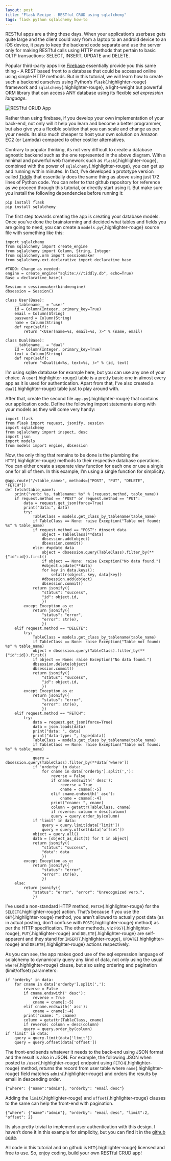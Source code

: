 ```yaml
---
layout: post
title: "Flask Recipe - RESTful CRUD using sqlalchemy"
tags: flask python sqlalchemy how-to
---
```


RESTful apps are a thing these days. When your application’s userbase gets quite large and the client could vary from a laptop to an android device to an iOS device, it pays to keep the backend code separate and use the server only for making RESTful calls using HTTP methods that pertain to basic OLTP transactions: SELECT, INSERT, UPDATE and DELETE.<!--more-->

Popular third-party apps like [Firebase](https://en.wikipedia.org/wiki/Firebase#Realtime_Database) essentially provide you this same thing - A REST based front to a database that could be accessed online using simple HTTP methods. But in this tutorial, we will learn how to create such a backend ourselves using Python’s `flask`{.highlighter-rouge} framework and `sqlalchemy`{.highlighter-rouge}, a light-weight but powerful ORM library that can access ANY database using its flexible *sql expression language*.

![RESTful CRUD App](/uploads/old/restful-crud.png)

Rather than using firebase, if you develop your own implementation of your back-end, not only will it help you learn and become a better programmer, but also give you a flexible solution that you can scale and change as per your needs. Its also much cheaper to host your own solution on Amazon EC2 (or Lambda) compared to other costlier alternatives.

Contrary to popular thinking, its not very difficult to create a database agnostic backend such as the one represented in the above diagram. With a minimal and powerful web framework such as `flask`{.highlighter-rouge}, combined with the power of `sqlalchemy`{.highlighter-rouge}, you can get up and running within minutes. In fact, I’ve developed a prototype version called [Tiddly](https://github.com/prahladyeri/tiddly) that essentially does the same thing as above using just 172 lines of Python code. You can refer to that github repository for reference as we proceed through this tutorial, or directly start using it. But make sure you install the following dependencies before running it:

	pip install flask
	pip install sqlalchemy

The first step towards creating the app is creating your database models. Once you’ve done the brainstorming and decided what tables and fields you are going to need, you can create a `models.py`{.highlighter-rouge} source file with something like this:

	import sqlalchemy
	from sqlalchemy import create_engine
	from sqlalchemy import Column, String, Integer
	from sqlalchemy.orm import sessionmaker
	from sqlalchemy.ext.declarative import declarative_base

	#TODO: Change as needed:
	engine = create_engine("sqlite:///tiddly.db", echo=True)
	Base = declarative_base()

	Session = sessionmaker(bind=engine)
	dbsession = Session()

	class User(Base):
		__tablename__ = "user"
		id = Column(Integer, primary_key=True)
		email = Column(String)
		password = Column(String)
		name = Column(String)
		def repr(self):
			return "<User(name=%s, email=%s, )>" % (name, email)
			
	class Dual(Base):
		__tablename__ = "dual"
		id = Column(Integer, primary_key=True)
		text = Column(String)
		def repr(self):
			return "<Dual(id=%s, text=%s, )>" % (id, text)

I’m using sqlite database for example here, but you can use any one of your choice. A `user`{.highlighter-rouge} table is a pretty basic one in almost every app as it is used for authentication. Apart from that, I’ve also created a `dual`{.highlighter-rouge} table just to play around with.

After that, create the second file `app.py`{.highlighter-rouge} that contains our application code. Define the following import statements along with your models as they will come very handy:

	import flask
	from flask import request, jsonify, session
	import sqlalchemy
	from sqlalchemy import inspect, desc
	import json
	import models
	from models import engine, dbsession

Now, the only thing that remains to be done is the plumbing the `HTTP`{.highlighter-rouge} methods to their respective database operations. You can either create a separate view function for each one or use a single one for all of them. In this example, I’m using a single function for simplicity.

	@app.route("/<table_name>", methods=["POST", "PUT", "DELETE", "FETCH"])
	def fetch(table_name):
		print("verb: %s, tablename: %s" % (request.method, table_name))
		if request.method == "POST" or request.method == "PUT":
			data = request.get_json(force=True)
			print("data:", data)
			try:
				TableClass = models.get_class_by_tablename(table_name)
				if TableClass == None: raise Exception("Table not found: %s" % table_name)
				if request.method == "POST": #insert data
					object = TableClass(**data)
					dbsession.add(object)
					dbsession.commit()
				else: #update data
					object = dbsession.query(TableClass).filter_by(**{"id":id}).first()
					if object == None: raise Exception("No data found.")
					#object.update(**data)
					for key in data.keys():
						setattr(object, key, data[key])
					#dbsession.add(object)
					dbsession.commit()
				return jsonify({
					"status": "success",
					"id": object.id,
					})
			except Exception as e:
				return jsonify({
					"status": "error",
					"error": str(e),
					})
		elif request.method == "DELETE":
			try:
				TableClass = models.get_class_by_tablename(table_name)
				if TableClass == None: raise Exception("Table not found: %s" % table_name)
				object = dbsession.query(TableClass).filter_by(**{"id":id}).first()
				if object == None: raise Exception("No data found.")
				dbsession.delete(object)
				dbsession.commit()
				return jsonify({
					"status": "success",
					"id": object.id,
					})
			except Exception as e:
				return jsonify({
					"status": "error",
					"error": str(e),
					})
		elif request.method == "FETCH":
			try:
				data = request.get_json(force=True)
				data = json.loads(data)
				print("data: ", data)
				print("data-type: ", type(data))
				TableClass = models.get_class_by_tablename(table_name)
				if TableClass == None: raise Exception("Table not found: %s" % table_name)
				
				query = dbsession.query(TableClass).filter_by(**data['where'])
				if 'orderby' in data:
					for cname in data['orderby'].split(','):
						reverse = False
						if cname.endswith(' desc'):
							reverse = True
							cname = cname[:-5]
						elif cname.endswith(' asc'):
							cname = cname[:-4]
						print("cname: ", cname)
						column = getattr(TableClass, cname)
						if reverse: column = desc(column)
						query = query.order_by(column)
				if 'limit' in data:
					query = query.limit(data['limit'])
					query = query.offset(data['offset'])
				object = query.all()
				data = [object_as_dict(t) for t in object]
				return jsonify({
					"status": "success", 
					"data": data
					})
			except Exception as e:
				return jsonify({
					"status": "error",
					"error": str(e),
					})
		else:
			return jsonify({
				"status": "error", "error": "Unrecognized verb.",
				})

I’ve used a non-standard HTTP method, `FETCH`{.highlighter-rouge} for the `SELECT`{.highlighter-rouge} action. That’s because if you use the `GET`{.highlighter-rouge} method, you aren’t allowed to actually post data (as in actual posting, don’t confuse with `POST`{.highlighter-rouge} method) as per the HTTP specification. The other methods, viz `POST`{.highlighter-rouge}, `PUT`{.highlighter-rouge} and `DELETE`{.highlighter-rouge} are self-apparent and they stand for `INSERT`{.highlighter-rouge}, `UPDATE`{.highlighter-rouge} and `DELETE`{.highlighter-rouge} actions respectively.

As you can see, the app makes good use of the sql expression language of sqlalchemy to dynamically query any kind of data, not only using the usual `where`{.highlighter-rouge} clause, but also using ordering and pagination (limit/offset) parameters:

	if 'orderby' in data:
		for cname in data['orderby'].split(','):
			reverse = False
			if cname.endswith(' desc'):
				reverse = True
				cname = cname[:-5]
			elif cname.endswith(' asc'):
				cname = cname[:-4]
			print("cname: ", cname)
			column = getattr(TableClass, cname)
			if reverse: column = desc(column)
			query = query.order_by(column)
	if 'limit' in data:
		query = query.limit(data['limit'])
		query = query.offset(data['offset'])

The front-end sends whatever it needs to the back-end using JSON format and the result is also in JSON. For example, the following JSON when posted to `/user`{.highlighter-rouge} endpoint using `FETCH`{.highlighter-rouge} method, returns the record from user table where `name`{.highlighter-rouge} field matches `admin`{.highlighter-rouge} and orders the results by email in descending order.

	{"where": {"name":"admin"}, "orderby": "email desc"}

Adding the `limit`{.highlighter-rouge} and `offset`{.highlighter-rouge} clauses to the same can help the front-end with pagination.

	{"where": {"name":"admin"}, "orderby": "email desc", "limit":2, "offset": 2}

Its also pretty trivial to implement user authentication with this design. I haven’t done it in this example for simplicity, but you can find it in the [github code](https://github.com/prahladyeri/tiddly).

All code in this tutorial and on github is `MIT`{.highlighter-rouge} licensed and free to use. So, enjoy coding, build your own RESTful CRUD app!